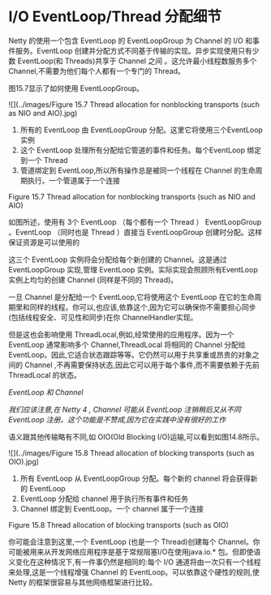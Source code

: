 I/O EventLoop/Thread 分配细节
====

Netty 的使用一个包含 EventLoop 的 EventLoopGroup 为 Channel 的 I/O 和事件服务。EventLoop 创建并分配方式不同基于传输的实现。异步实现使用只有少数 EventLoop(和 Threads)共享于 Channel 之间
。这允许最小线程数服务多个 Channel,不需要为他们每个人都有一个专门的 Thread。

图15.7显示了如何使用 EventLoopGroup。

![](../images/Figure 15.7 Thread allocation for nonblocking transports (such as NIO and AIO).jpg)

1. 所有的 EventLoop 由 EventLoopGroup 分配。这里它将使用三个EventLoop 实例
2. 这个 EventLoop 处理所有分配给它管道的事件和任务。每个EventLoop 绑定到一个 Thread
3. 管道绑定到 EventLoop,所以所有操作总是被同一个线程在 Channel 的生命周期执行。一个管道属于一个连接

Figure 15.7 Thread allocation for nonblocking transports (such as NIO and AIO)


如图所述，使用有 3个 EventLoop （每个都有一个 Thread ） EventLoopGroup 。EventLoop （同时也是 Thread ）直接当 EventLoopGroup 创建时分配。这样保证资源是可以使用的

这三个 EventLoop 实例将会分配给每个新创建的 Channel。这是通过EventLoopGroup 实现,管理 EventLoop 实例。实际实现会照顾所有EventLoop 实例上均匀的创建 Channel (同样是不同的 Thread)。

一旦 Channel 是分配给一个 EventLoop,它将使用这个 EventLoop 在它的生命周期里和同样的线程。你可以,也应该,依靠这个,因为它可以确保你不需要担心同步(包括线程安全、可见性和同步)在你 ChannelHandler实现。

但是这也会影响使用 ThreadLocal,例如,经常使用的应用程序。因为一个EventLoop 通常影响多个 Channel,ThreadLocal 将相同的 Channel 分配给 EventLoop。因此,它适合状态跟踪等等。它仍然可以用于共享重或昂贵的对象之间的 Channel ,不再需要保持状态,因此它可以用于每个事件,而不需要依赖于先前 ThreadLocal 的状态。

*EventLoop 和 Channel*

*我们应该注意,在 Netty 4 , Channel 可能从 EventLoop 注销稍后又从不同 EventLoop 注册。这个功能是不赞成,因为它在实践中没有很好的工作*

语义跟其他传输略有不同,如 OIO(Old Blocking I/O)运输,可以看到如图14.8所示。

![](../images/Figure 15.8 Thread allocation of blocking transports (such as OIO).jpg)

1. 所有 EventLoop 从 EventLoopGroup 分配。每个新的 channel 将会获得新的 EventLoop
2. EventLoop 分配给 channel 用于执行所有事件和任务
3. Channel 绑定到 EventLoop。一个 channel 属于一个连接

Figure 15.8 Thread allocation of blocking transports (such as OIO)

你可能会注意到这里,一个 EventLoop (也是一个 Thread)创建每个 Channel。你可能被用来从开发网络应用程序是基于常规阻塞I/O在使用java.io.* 包。但即使语义变化在这种情况下,有一件事仍然是相同的:每个 I/O 通道将由一次只有一个线程来处理,这是一个线程增强 Channel 的 EventLoop。可以依靠这个硬性的规则,使 Netty 的框架很容易与其他网络框架进行比较。